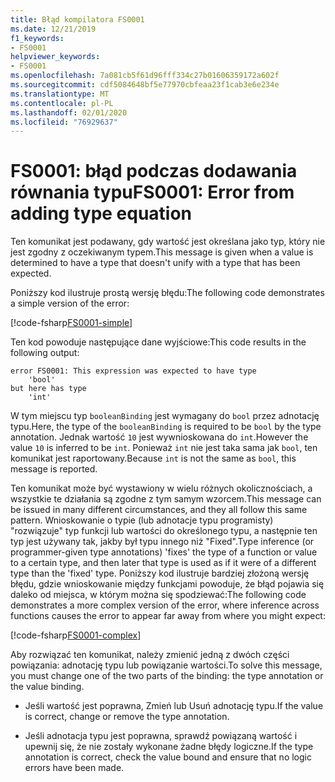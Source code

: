 ```yaml
---
title: Błąd kompilatora FS0001
ms.date: 12/21/2019
f1_keywords:
- FS0001
helpviewer_keywords:
- FS0001
ms.openlocfilehash: 7a081cb5f61d96fff334c27b01606359172a602f
ms.sourcegitcommit: cdf5084648bf5e77970cbfeaa23f1cab3e6e234e
ms.translationtype: MT
ms.contentlocale: pl-PL
ms.lasthandoff: 02/01/2020
ms.locfileid: "76929637"
---
```

# <a name="fs0001-error-from-adding-type-equation"></a><span data-ttu-id="e3aea-102">FS0001: błąd podczas dodawania równania typu</span><span class="sxs-lookup"><span data-stu-id="e3aea-102">FS0001: Error from adding type equation</span></span>

<span data-ttu-id="e3aea-103">Ten komunikat jest podawany, gdy wartość jest określana jako typ, który nie jest zgodny z oczekiwanym typem.</span><span class="sxs-lookup"><span data-stu-id="e3aea-103">This message is given when a value is determined to have a type that doesn't unify with a type that has been expected.</span></span>

<span data-ttu-id="e3aea-104">Poniższy kod ilustruje prostą wersję błędu:</span><span class="sxs-lookup"><span data-stu-id="e3aea-104">The following code demonstrates a simple version of the error:</span></span>

[!code-fsharp[FS0001-simple](~/samples/snippets/fsharp/compiler-messages/fs0001.fs#L2)]

<span data-ttu-id="e3aea-105">Ten kod powoduje następujące dane wyjściowe:</span><span class="sxs-lookup"><span data-stu-id="e3aea-105">This code results in the following output:</span></span>

```text
error FS0001: This expression was expected to have type
    'bool'
but here has type
    'int'
```

<span data-ttu-id="e3aea-106">W tym miejscu typ `booleanBinding` jest wymagany do `bool` przez adnotację typu.</span><span class="sxs-lookup"><span data-stu-id="e3aea-106">Here, the type of the `booleanBinding` is required to be `bool` by the type annotation.</span></span> <span data-ttu-id="e3aea-107">Jednak wartość `10` jest wywnioskowana do `int`.</span><span class="sxs-lookup"><span data-stu-id="e3aea-107">However the value `10` is inferred to be `int`.</span></span> <span data-ttu-id="e3aea-108">Ponieważ `int` nie jest taka sama jak `bool`, ten komunikat jest raportowany.</span><span class="sxs-lookup"><span data-stu-id="e3aea-108">Because `int` is not the same as `bool`, this message is reported.</span></span>

<span data-ttu-id="e3aea-109">Ten komunikat może być wystawiony w wielu różnych okolicznościach, a wszystkie te działania są zgodne z tym samym wzorcem.</span><span class="sxs-lookup"><span data-stu-id="e3aea-109">This message can be issued in many different circumstances, and they all follow this same pattern.</span></span> <span data-ttu-id="e3aea-110">Wnioskowanie o typie (lub adnotacje typu programisty) "rozwiązuje" typ funkcji lub wartości do określonego typu, a następnie ten typ jest używany tak, jakby był typu innego niż "Fixed".</span><span class="sxs-lookup"><span data-stu-id="e3aea-110">Type inference (or programmer-given type annotations) 'fixes' the type of a function or value to a certain type, and then later that type is used as if it were of a different type than the 'fixed' type.</span></span>  <span data-ttu-id="e3aea-111">Poniższy kod ilustruje bardziej złożoną wersję błędu, gdzie wnioskowanie między funkcjami powoduje, że błąd pojawia się daleko od miejsca, w którym można się spodziewać:</span><span class="sxs-lookup"><span data-stu-id="e3aea-111">The following code demonstrates a more complex version of the error, where inference across functions causes the error to appear far away from where you might expect:</span></span>

[!code-fsharp[FS0001-complex](~/samples/snippets/fsharp/compiler-messages/fs0001.fs#L5-L26)]

<span data-ttu-id="e3aea-112">Aby rozwiązać ten komunikat, należy zmienić jedną z dwóch części powiązania: adnotację typu lub powiązanie wartości.</span><span class="sxs-lookup"><span data-stu-id="e3aea-112">To solve this message, you must change one of the two parts of the binding: the type annotation or the value binding.</span></span>

- <span data-ttu-id="e3aea-113">Jeśli wartość jest poprawna, Zmień lub Usuń adnotację typu.</span><span class="sxs-lookup"><span data-stu-id="e3aea-113">If the value is correct, change or remove the type annotation.</span></span>

- <span data-ttu-id="e3aea-114">Jeśli adnotacja typu jest poprawna, sprawdź powiązaną wartość i upewnij się, że nie zostały wykonane żadne błędy logiczne.</span><span class="sxs-lookup"><span data-stu-id="e3aea-114">If the type annotation is correct, check the value bound and ensure that no logic errors have been made.</span></span>
